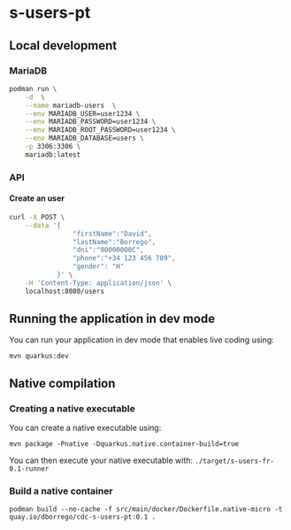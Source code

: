 # s-users-pt

## Local development

### MariaDB

```bash
podman run \
    -d  \
    --name mariadb-users  \
    --env MARIADB_USER=user1234 \
    --env MARIADB_PASSWORD=user1234 \
    --env MARIADB_ROOT_PASSWORD=user1234 \
    --env MARIADB_DATABASE=users \
    -p 3306:3306 \
    mariadb:latest
```

### API

#### Create an user

```bash
curl -X POST \
    --data '{ 
                "firstName":"David", 
                "lastName":"Borrego", 
                "dni":"00000000C", 
                "phone":"+34 123 456 789", 
                "gender": "H" 
            }' \
    -H 'Content-Type: application/json' \
    localhost:8080/users
```

## Running the application in dev mode

You can run your application in dev mode that enables live coding using:

```shell script
mvn quarkus:dev
```

## Native compilation

### Creating a native executable

You can create a native executable using: 

```shell script
mvn package -Pnative -Dquarkus.native.container-build=true
```

You can then execute your native executable with: `./target/s-users-fr-0.1-runner`

### Build a native container

```shell script
podman build --no-cache -f src/main/docker/Dockerfile.native-micro -t quay.io/dborrego/cdc-s-users-pt:0.1 .
```